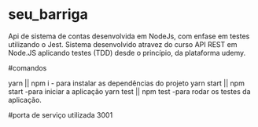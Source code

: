 # seu_barriga
Api de sistema de contas desenvolvida em NodeJs, com enfase em testes utilizando o Jest.
Sistema desenvolvido atravez do curso API REST em Node.JS aplicando testes (TDD) desde o princípio, da plataforma udemy.

#comandos

yarn || npm i           - para instalar as dependências do projeto
yarn start || npm start -para iniciar a aplicação
yarn test || npm test   -para rodar os testes da aplicação.

#porta de serviço utilizada 
3001
